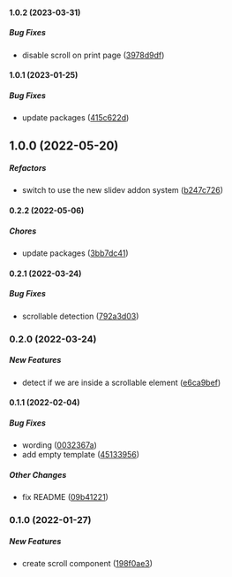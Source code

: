 #### 1.0.2 (2023-03-31)

##### Bug Fixes

*  disable scroll on print page ([3978d9df](https://github.com/Smile-SA/slidev-component-scroll/commit/3978d9dfec5892a099fd7fa2ab2cc6285b9df124))

#### 1.0.1 (2023-01-25)

##### Bug Fixes

*  update packages ([415c622d](https://github.com/Smile-SA/slidev-component-scroll/commit/415c622d9bb65ef16cc197de1eff43221f64853c))

## 1.0.0 (2022-05-20)

##### Refactors

*  switch to use the new slidev addon system ([b247c726](https://github.com/Smile-SA/slidev-component-scroll/commit/b247c7267cd6ccee6cfa991fabeb5458c7cff88a))

#### 0.2.2 (2022-05-06)

##### Chores

*  update packages ([3bb7dc41](https://github.com/Smile-SA/slidev-component-scroll/commit/3bb7dc412d00f01d17c2c85bf3dbae1124d1da11))

#### 0.2.1 (2022-03-24)

##### Bug Fixes

*  scrollable detection ([792a3d03](https://github.com/Smile-SA/slidev-component-scroll/commit/792a3d0390f24393ec90f422d18bc85c41691f4c))

### 0.2.0 (2022-03-24)

##### New Features

*  detect if we are inside a scrollable element ([e6ca9bef](https://github.com/Smile-SA/slidev-component-scroll/commit/e6ca9bef73677dcc6ebd09d079a47d5d4f1972cd))

#### 0.1.1 (2022-02-04)

##### Bug Fixes

*  wording ([0032367a](https://github.com/Smile-SA/slidev-component-scroll/commit/0032367adc400436821b99089122389bac909c60))
*  add empty template ([45133956](https://github.com/Smile-SA/slidev-component-scroll/commit/451339569138fbff8b4de7a726d360acbd3ad425))

##### Other Changes

*  fix README ([09b41221](https://github.com/Smile-SA/slidev-component-scroll/commit/09b41221efe9f1bf9f4728b1e0953c1b176d1079))

### 0.1.0 (2022-01-27)

##### New Features

*  create scroll component ([198f0ae3](https://github.com/Smile-SA/slidev-component-scroll/commit/198f0ae32701f318ca77a6ddb16f2e9b6e5cee1b))

